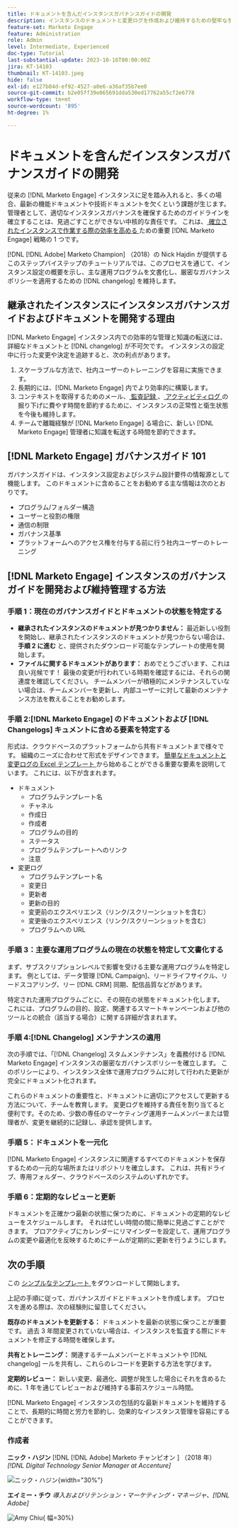 ```yaml
---
title: ドキュメントを含んだインスタンスガバナンスガイドの開発
description: インスタンスのドキュメントと変更ログを作成および維持するための堅牢な手順を確立する方法  [!DNL Marketo Engage]  ついて説明します。 これにより、チームの知識の共有に要する時間が節約されるだけでなく、インスタンスの正常性と効率も向上します。
feature-set: Marketo Engage
feature: Administration
role: Admin
level: Intermediate, Experienced
doc-type: Tutorial
last-substantial-update: 2023-10-16T00:00:00Z
jira: KT-14103
thumbnail: KT-14103.jpeg
hide: false
exl-id: e127b84d-ef92-4527-a0e6-a36af35b7ee0
source-git-commit: b2e05ff39e065691dda530ed17762a55cf2e6778
workflow-type: tm+mt
source-wordcount: '895'
ht-degree: 1%

---
```


# ドキュメントを含んだインスタンスガバナンスガイドの開発

従来の [!DNL Marketo Engage] インスタンスに足を踏み入れると、多くの場合、最新の機能ドキュメントや技術ドキュメントを欠くという課題が生じます。 管理者として、適切なインスタンスガバナンスを確保するためのガイドラインを確立することは、見過ごすことができない中核的な責任です。 これは、[ 確立されたインスタンスで作業する際の効率を高める ](https://nation.marketo.com/t5/champion-program-blogs/3-tips-to-increase-your-efficiency-in-an-inherited-instance/ba-p/247582) ための重要  [!DNL Marketo Engage]  戦略の 1 つです。

[!DNL [!DNL Adobe] Marketo Champion] （2018）の Nick Hajdin が提供するこのステップバイステップのチュートリアルでは、このプロセスを通じて、インスタンス設定の概要を示し、主な運用プログラムを文書化し、厳密なガバナンスポリシーを適用するための [!DNL changelog] を維持します。

## 継承されたインスタンスにインスタンスガバナンスガイドおよびドキュメントを開発する理由

[!DNL Marketo Engage] インスタンス内での効率的な管理と知識の転送には、詳細なドキュメントと [!DNL changelog] が不可欠です。 インスタンスの設定中に行った変更や決定を追跡すると、次の利点があります。

1. スケーラブルな方法で、社内ユーザーのトレーニングを容易に実施できます。
2. 長期的には、[!DNL Marketo Engage] 内でより効率的に構築します。
3. コンテキストを取得するためのメール、[ 監査記録 ](https://experienceleague.adobe.com/docs/marketo/using/product-docs/administration/audit-trail/audit-trail-overview.html)、[ アクティビティログ ](https://experienceleague.adobe.com/docs/marketo/using/product-docs/core-marketo-concepts/smart-lists-and-static-lists/managing-people-in-smart-lists/locate-the-activity-log-for-a-person.html) の掘り下げに費やす時間を節約するために、インスタンスの正常性と衛生状態を今後も維持します。
4. チームで離職経験が [!DNL Marketo Engage] る場合に、新しい [!DNL Marketo Engage] 管理者に知識を転送する時間を節約できます。

## [!DNL Marketo Engage] ガバナンスガイド 101

ガバナンスガイドは、インスタンス設定およびシステム設計要件の情報源として機能します。 このドキュメントに含めることをお勧めする主な情報は次のとおりです。

* プログラム/フォルダー構造
* ユーザーと役割の権限
* 通信の制限
* ガバナンス基準
* プラットフォームへのアクセス権を付与する前に行う社内ユーザーのトレーニング

## [!DNL Marketo Engage] インスタンスのガバナンスガイドを開発および維持管理する方法

### 手順 1：現在のガバナンスガイドとドキュメントの状態を特定する

* **継承されたインスタンスのドキュメントが見つかりません：** 最近新しい役割を開始し、継承されたインスタンスのドキュメントが見つからない場合は、**手順 2 に進む** と、提供されたダウンロード可能なテンプレートの使用を開始します。
* **ファイルに関するドキュメントがあります：** おめでとうございます、これは良い兆候です！ 最後の変更が行われている時期を確認するには、それらの関連度を確認してください。 チームメンバーが積極的にメンテナンスしていない場合は、チームメンバーを更新し、内部ユーザーに対して最新のメンテナンス方法を教えることをお勧めします。

### 手順 2:[!DNL Marketo Engage] のドキュメントおよび [!DNL Changelogs] キュメントに含める要素を特定する

形式は、クラウドベースのプラットフォームから共有ドキュメントまで様々です。 組織のニーズに合わせて形式をデザインできます。 [ 簡単なドキュメントと変更ログの Excel テンプレート ](/help/marketo-tutorial-inherited-instance/_assets/downloads/Adobe_Marketo_Engage_Inherited_Instance_Documentation-Changlog.xlsx) から始めることができる重要な要素を説明しています。 これには、以下が含まれます。

* ドキュメント
   * プログラムテンプレート名
   * チャネル
   * 作成日
   * 作成者
   * プログラムの目的
   * ステータス
   * プログラムテンプレートへのリンク
   * 注意
* 変更ログ
   * プログラムテンプレート名
   * 変更日
   * 更新者
   * 更新の目的
   * 変更前のエクスペリエンス（リンク/スクリーンショットを含む）
   * 変更後のエクスペリエンス（リンク/スクリーンショットを含む）
   * プログラムへの URL

### 手順 3：主要な運用プログラムの現在の状態を特定して文書化する

まず、サブスクリプションレベルで影響を受ける主要な運用プログラムを特定します。 例としては、データ管理 [!DNL Campaign]、リードライフサイクル、リードスコアリング、リー [!DNL CRM] 同期、配信品質などがあります。

特定された運用プログラムごとに、その現在の状態をドキュメント化します。 これには、プログラムの目的、設定、関連するスマートキャンペーンおよび他のツールとの統合（該当する場合）に関する詳細が含まれます。

### 手順 4:[!DNL Changelog] メンテナンスの適用

次の手順では、「[!DNL Changelog] スタムメンテナンス」を義務付ける [!DNL Marketo Engage] インスタンスの厳密なガバナンスポリシーを確立します。 このポリシーにより、インスタンス全体で運用プログラムに対して行われた更新が完全にドキュメント化されます。

これらのドキュメントの重要性と、ドキュメントに適切にアクセスして更新する方法について、チームを教育します。 変更ログを維持する責任を割り当てると便利です。そのため、少数の専任のマーケティング運用チームメンバーまたは管理者が、変更を継続的に記録し、承認を提供します。

### 手順 5：ドキュメントを一元化

[!DNL Marketo Engage] インスタンスに関連するすべてのドキュメントを保存するための一元的な場所またはリポジトリを確立します。 これは、共有ドライブ、専用フォルダー、クラウドベースのシステムのいずれかです。

### 手順 6：定期的なレビューと更新

ドキュメントを正確かつ最新の状態に保つために、ドキュメントの定期的なレビューをスケジュールします。 それは忙しい時間の間に簡単に見過ごすことができます。 プロアクティブにカレンダーにリマインダーを設定して、運用プログラムの変更や最適化を反映するためにチームが定期的に更新を行うようにします。

## 次の手順

この [ シンプルなテンプレート ](/help/marketo-tutorial-inherited-instance/_assets/downloads/Adobe_Marketo_Engage_Inherited_Instance_Documentation-Changlog.xlsx) をダウンロードして開始します。

上記の手順に従って、ガバナンスガイドとドキュメントを作成します。 プロセスを進める際は、次の経験則に留意してください。

**既存のドキュメントを更新する：**
ドキュメントを最新の状態に保つことが重要です。 過去 3 年間変更されていない場合は、インスタンスを監査する際にドキュメントを修正する時間を確保します。

**共有とトレーニング：**
関連するチームメンバーとドキュメントや [!DNL changelog] ールを共有し、これらのレコードを更新する方法を学びます。

**定期的レビュー：** 新しい変更、最適化、調整が発生した場合にそれを含めるために、1 年を通じてレビューおよび維持する事前スケジュール時間。

[!DNL Marketo Engage] インスタンスの包括的な最新ドキュメントを維持することで、長期的に時間と労力を節約し、効果的なインスタンス管理を容易にすることができます。

### 作成者

**ニック・ハジン**
[!DNL [!DNL Adobe] Marketo チャンピオン ] （2018 年）
*[!DNL Digital Technology Senior Manager at Accenture]*

![ ニック・ハジン ](/help/marketo-tutorial-inherited-instance/_assets/authors/Customer_Author_Nicholas_Hajdin.png){width="30%"}

**エイミー・チウ**
*導入およびリテンション・マーケティング・マネージャ、[!DNL Adobe]*

![Amy Chiu](/help/marketo-tutorial-inherited-instance/_assets/authors/Adobe_Author_Amy_Chiu.png){ 幅=30%}
